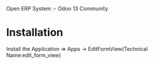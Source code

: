 Open ERP System :- Odoo 13 Community 

Installation 
============
Install the Application => Apps -> EditFormView(Technical Name:edit_form_view)